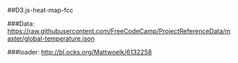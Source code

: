 ##D3.js-heat-map-fcc

###Data: https://raw.githubusercontent.com/FreeCodeCamp/ProjectReferenceData/master/global-temperature.json

###loader: http://bl.ocks.org/Mattwoelk/6132258